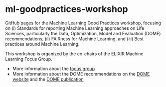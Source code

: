 # ml-goodpractices-workshop
GitHub pages for the Machine Learning Good Practices workshop, focusing on (i) Standards for reporting Machine Learning approaches on Life Sciences, particularly the Data, Optimization, Model and Evaluation (DOME) recommendations, (ii) FAIRness for Machine Learning, and (iii) Best practices around Machine Learning. 

This workshop is organized by the co-chairs of the ELIXIR Machine Learning Focus Group.
* More information about the [focus group](https://elixir-europe.org/focus-groups/machine-learning)
* More information about the DOME recommendations on the [DOME website](https://dome-ml.org/) and the [DOME publication](https://www.nature.com/articles/s41592-021-01205-4)

